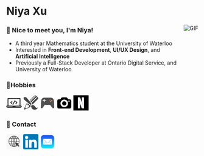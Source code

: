 # Niya Xu

<img alt="GIF" align="right" height="370px" src="assets/gifs/kittygif.gif"/>

### 🐹 Nice to meet you, I'm Niya!
- A third year Mathematics student at the University of Waterloo
- Interested in **Front-end Development**, **UI/UX Design**, and **Artificial Intelligence**
- Previously a Full-Stack Developer at Ontario Digital Service, and University of Waterloo

### 🍓Hobbies
<div>
<img src="assets/images/codingicon.png" height="40px">
<img src="assets/images/drawingicon.png" height="40px">
<img src="assets/images/gamecontroller.png" height="40px">
<img src="assets/images/cameraicon.png" height="40px">
<img src="assets/images/netflixicon.jpg" height="40px">
</div>

### 💌 Contact
<a href="https://kneeya.github.io/" target="_blank"><img src="assets/images/websitelogo.png" height="40px"></a> 
<a href="https://www.linkedin.com/in/niya-xu/" target="_blank"><img src="assets/images/linkedin.png" height="40px"></a> 
<a href="mailto:nyxu@uwaterloo.ca" target="_blank"><img src="assets/images/maillogo.png" height="40px"></a> 

